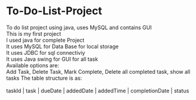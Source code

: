 # To-Do-List-Project
To do list project using java, uses MySQL and contains GUI<br>
This is my first project <br>
I used java for complete Project<br>
It uses MySQL for Data Base for local storage<br>
It uses JDBC for sql connectiviy<br>
It uses Java swing for GUI for all task <br>
Available options are:<br>
Add Task, Delete Task, Mark Complete, Delete all completed task, show all tasks
The table structure is as:<br><br>
 taskId | task   | dueDate    | addedDate  | addedTime | completionDate | status
